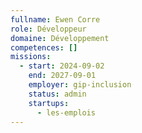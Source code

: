 ```yaml
---
fullname: Ewen Corre
role: Développeur
domaine: Développement
competences: []
missions:
  - start: 2024-09-02
    end: 2027-09-01
    employer: gip-inclusion
    status: admin
    startups:
      - les-emplois
---
```

